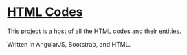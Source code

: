 # [HTML Codes](http://claytonerrington.com/html-codes/)

This [project](http://claytonerrington.com/html-codes/) is a host of all the HTML codes and their entities.

Written in AngularJS, Bootstrap, and HTML.
